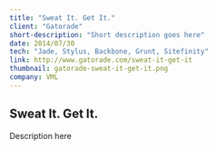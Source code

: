```yaml
---
title: "Sweat It. Get It."
client: "Gatorade"
short-description: "Short description goes here"
date: 2014/07/30
tech: "Jade, Stylus, Backbone, Grunt, Sitefinity"
link: http://www.gatorade.com/sweat-it-get-it
thumbnail: gatorade-sweat-it-get-it.png
company: VML
---
```


## Sweat It. Get It.

Description here
